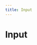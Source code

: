 ```yaml
---
title: Input
---
```


# Input

<ClientOnly>
  <input-demos-1></input-demos-1>
</ClientOnly>

<ClientOnly>
  <input-demos-2></input-demos-2>
</ClientOnly>
